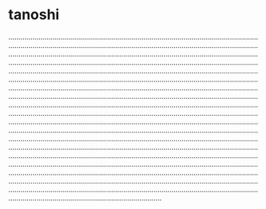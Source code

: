 # tanoshi
................................................................................................................................................................................................................................................................................................................................................................................................................................................................................................................................................................................................................................................................................................................................................................................................................................................................................................................................................................................................................................................................................................................................................................................................................................................................................................................................................................................................................................................................................................................................................................................................................................................................................................................................................................................................................................................................................................................................................................................................................................................................................................................................................................................................................................................................................................................................................................................................................................................................................................................................